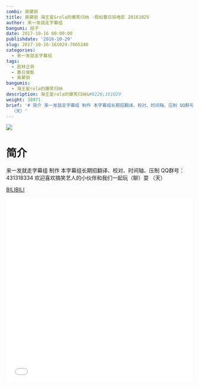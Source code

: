 ```yaml
---
combi: 奥黛丽
title: 奥黛丽 海王星&rola的爆笑归纳 -假如春日拍电影 20161029
author: 来一发就走字幕组
bangumi: 段子
date: 2017-10-16 00:00:00
publishdate: '2016-10-29'
slug: 2017-10-16-161029-7065240
categories:
  - 来一发就走字幕组
tags:
  - 若林正恭
  - 春日俊彰
  - 奥黛丽
bangumis:
  - 海王星rola的爆笑归纳
description: 海王星rola的爆笑归纳&#8226;161029
weight: 38971
brief: '# 简介 来一发就走字幕组 制作 本字幕组长期招翻译、校对、时间轴、压制 QQ群号：431318334 欢迎喜欢搞笑艺人的小伙伴和我们一起玩（聊）耍
  （天）'
---
```


![](https://i.imgur.com/xf0TlnA.jpg)

# 简介  
来一发就走字幕组 制作 本字幕组长期招翻译、校对、时间轴、压制   QQ群号：431318334 欢迎喜欢搞笑艺人的小伙伴和我们一起玩（聊）耍 （天）

  [BILIBILI](https://www.bilibili.com/video/av7065240/)


<div class="vcontainer">  <iframe class='video' src="//www.bilibili.com/blackboard/player.html?aid=7065240" width="100%" height="500" frameborder="0" allowfullscreen="allowfullscreen"></iframe></div>
